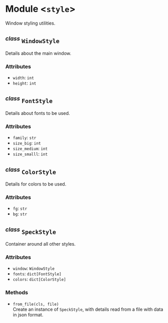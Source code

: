 Module \<`style`\>
==================
Window styling utilities.


<sup>*class*</sup> `WindowStyle`
-------------------------------
Details about the main window.

### Attributes
- `width`: `int`
- `height`: `int`

<sup>*class*</sup> `FontStyle`
-------------------------------
Details about fonts to be used.

### Attributes
- `family`: `str`
- `size_big`: `int`
- `size_medium`: `int`
- `size_smalll`: `int`

<sup>*class*</sup> `ColorStyle`
-------------------------------
Details for colors to be used.

### Attributes
- `fg`: `str`
- `bg`: `str`

<sup>*class*</sup> `SpeckStyle`
-------------------------------
Container around all other styles.

### Attributes
- `window`: `WindowStyle`
- `fonts`: `dict[FontStyle]`
- `colors`: `dict[ColorStyle]`

### Methods
- `from_file(cls, file)`
<br>        Create an instance of `SpeckStyle`, with details read from a file with data in json format.
